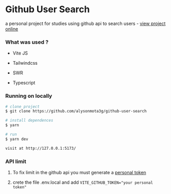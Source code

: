 # Github User Search

a personal project for studies using github api to search users - [view project online](https://alysonmota-github-user-search.vercel.app/)

### What was used ?

- Vite JS

- Tailwindcss

- SWR

- Typescript

### Running on locally

```bash
# clone project
$ git clone https://github.com/alysonmota3g/github-user-search

# install dependences
$ yarn

# run
$ yarn dev

visit at http://127.0.0.1:5173/
```

### API limit

1. To fix limit in the github api you must generate a [personal token](https://github.blog/2013-05-16-personal-api-tokens/)

2. crete the file .env.local and add `VITE_GITHUB_TOKEN="your personal token"`
